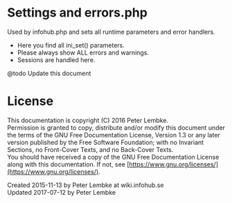 # Settings and errors.php
Used by infohub.php and sets all runtime parameters and error handlers.  

- Here you find all ini_set() parameters.
- Please always show ALL errors and warnings.
- Sessions are handled here.

@todo Update this document 

# License
This documentation is copyright (C) 2016 Peter Lembke.  
Permission is granted to copy, distribute and/or modify this document under the terms of the GNU Free Documentation License, Version 1.3 or any later version published by the Free Software Foundation; with no Invariant Sections, no Front-Cover Texts, and no Back-Cover Texts.  
You should have received a copy of the GNU Free Documentation License along with this documentation. If not, see [https://www.gnu.org/licenses/](https://www.gnu.org/licenses/).  

Created 2015-11-13 by Peter Lembke at wiki.infohub.se  
Updated 2017-07-12 by Peter Lembke  
